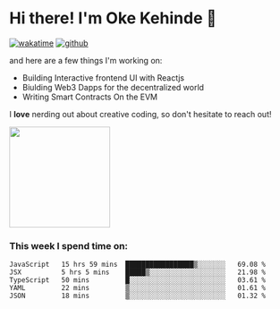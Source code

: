 # Hi there! I'm Oke Kehinde :cowboy_hat_face:

[![wakatime](https://wakatime.com/badge/user/5f3f42a0-7b4f-4c4b-b2da-012c5ac2fa62.svg)](https://wakatime.com/@5f3f42a0-7b4f-4c4b-b2da-012c5ac2fa62)
[![github](https://img.shields.io/github/followers/okeken?logo=github&style=plastic)](https://github.com/okeken?tab=followers)

and here are a few things I'm working on:

- Building Interactive frontend UI with Reactjs
- Biulding Web3 Dapps for the decentralized world
- Writing Smart Contracts On the EVM

I **love** nerding out about creative coding, so don't hesitate to reach out!


<img height="180em" src="https://github-readme-stats.vercel.app/api?username=okeken&show_icons=true&hide_border=true&&count_private=true&include_all_commits=true" />

### This week I spend time on:

<!--START_SECTION:waka-->
```text
JavaScript   15 hrs 59 mins  █████████████████▒░░░░░░░   69.08 % 
JSX          5 hrs 5 mins    █████▒░░░░░░░░░░░░░░░░░░░   21.98 % 
TypeScript   50 mins         █░░░░░░░░░░░░░░░░░░░░░░░░   03.61 % 
YAML         22 mins         ▒░░░░░░░░░░░░░░░░░░░░░░░░   01.61 % 
JSON         18 mins         ▒░░░░░░░░░░░░░░░░░░░░░░░░   01.32 % 
```
<!--END_SECTION:waka-->
